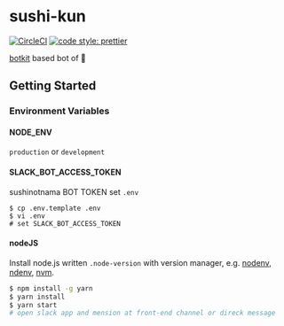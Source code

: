 # sushi-kun

[![CircleCI](https://circleci.com/gh/tatsushitoji/sushi-bot.svg?style=svg)](https://circleci.com/gh/tatsushitoji/sushi-bot) 
[![code style: prettier](https://img.shields.io/badge/code_style-prettier-ff69b4.svg?style=flat-square)](https://github.com/prettier/prettier)

[botkit](https://github.com/howdyai/botkit) based bot of :sushi:

## Getting Started

### Environment Variables

#### NODE_ENV
`production` or `development`

#### SLACK_BOT_ACCESS_TOKEN
sushinotnama BOT TOKEN
set `.env`

```bashs
$ cp .env.template .env
$ vi .env
# set SLACK_BOT_ACCESS_TOKEN
```

#### nodeJS
Install node.js written `.node-version` with version manager, e.g. [nodenv](https://github.com/nodenv/nodenv), [ndenv](https://github.com/riywo/ndenv), [nvm](https://github.com/creationix/nvm).

```bash
$ npm install -g yarn
$ yarn install
$ yarn start
# open slack app and mension at front-end channel or direck message
```